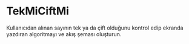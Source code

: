 # TekMiCiftMi
 Kullanıcıdan alınan sayının tek ya da çift olduğunu  kontrol edip ekranda yazdıran algoritmayı ve akış şeması oluşturun.

